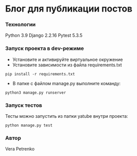 # Блог для публикации постов

### Технологии
Python 3.9 
Django 2.2.16
Pytest 5.3.5 

### Запуск проекта в dev-режиме
- Установите и активируйте виртуальное окружение
- Установите зависимости из файла requirements.txt
```
pip install -r requirements.txt
``` 
- В папке с файлом manage.py выполните команду:
```
python3 manage.py runserver
```
### Запуск тестов
Тесты можно запустить из папки yatube внутри проекта:
```
python manage.py test
```

### Автор
Vera Petrenko

